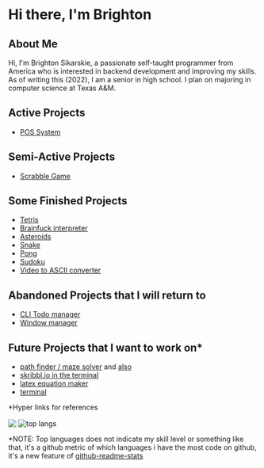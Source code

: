 <h1>Hi there, I'm Brighton</h1>

<h2>About Me</h2>
Hi, I'm Brighton Sikarskie, a passionate self-taught programmer from America who is interested in backend development and improving my skills. As of writing this (2022), I am a senior in high school. I plan on majoring in computer science at Texas A&M.

<h2>Active Projects</h2>

- [POS System](https://github.com/bsikar/pos-system)

<h2>Semi-Active Projects</h2>

- [Scrabble Game](https://github.com/bsikar/scrabble)

<h2>Some Finished Projects</h2>

- [Tetris](https://github.com/bsikar/tetris)
- [Brainfuck interpreter](https://github.com/bsikar/brainfuck)
- [Asteroids](https://github.com/bsikar/asteroids)
- [Snake](https://github.com/bsikar/snake)
- [Pong](https://github.com/bsikar/pong)
- [Sudoku](https://github.com/bsikar/sudoku)
- [Video to ASCII converter](https://github.com/bsikar/video-to-ascii)

<h2>Abandoned Projects that I will return to</h2>

- [CLI Todo manager](https://github.com/bsikar/voodo)
- [Window manager](https://github.com/bsikar/windex)

<h2>Future Projects that I want to work on*</h2>

- [path finder / maze solver](https://github.com/AshishS-1123/Maze-Solver) and [also](https://github.com/ivan-ristovic/maze-pathfinder)
- [skribbl.io in the terminal](https://github.com/elkowar/Termibbl)
- [latex equation maker](https://github.com/marktext/marktext)
- [terminal](https://st.suckless.org/)

*Hyper links for references

<a><img align="center" src="https://github-readme-stats.vercel.app/api?username=bsikar&show_icons=true&theme=dark"/></a>
<a><img align="center" alt="top langs" src="https://github-readme-stats.vercel.app/api/top-langs/?username=bsikar&layout=compact&langs_count=8&theme=dark"/></a>


*NOTE: Top languages does not indicate my skill level or something like that, it's a github metric of which languages i have the most code on github, it's a new feature of [github-readme-stats](https://github.com/anuraghazra/github-readme-stats)<br/>

